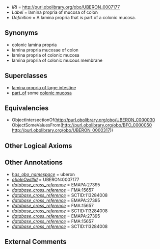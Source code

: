  * *IRI* = http://purl.obolibrary.org/obo/UBERON_0007177
 * *Label* = lamina propria of mucosa of colon
 * *Definition* = A lamina propria that is part of a colonic mucosa.

## Synonyms

 * colonic lamina propria
 * lamina propria mucosae of colon
 * lamina propria of colonic mucosa
 * lamina propria of colonic mucous membrane

## Superclasses

 * [lamina propria of large intestine](../../UBERON/89/UBERON_0011189.md)
 * [part_of](../../BFO/50/BFO_0000050.md) some [colonic mucosa](../../UBERON/17/UBERON_0000317.md)

## Equivalencies

 * ObjectIntersectionOf(<http://purl.obolibrary.org/obo/UBERON_0000030> ObjectSomeValuesFrom(<http://purl.obolibrary.org/obo/BFO_0000050> <http://purl.obolibrary.org/obo/UBERON_0000317>))

## Other Logical Axioms


## Other Annotations

 * *[has_obo_namespace](../../ce/oboInOwl#hasOBONamespace.md)* = uberon
 * *[oboInOwl#id](../../id/oboInOwl#id.md)* = UBERON:0007177
 * *[database_cross_reference](../../ef/oboInOwl#hasDbXref.md)* = EMAPA:27395
 * *[database_cross_reference](../../ef/oboInOwl#hasDbXref.md)* = FMA:15657
 * *[database_cross_reference](../../ef/oboInOwl#hasDbXref.md)* = SCTID:113284008
 * *[database_cross_reference](../../ef/oboInOwl#hasDbXref.md)* = EMAPA:27395
 * *[database_cross_reference](../../ef/oboInOwl#hasDbXref.md)* = FMA:15657
 * *[database_cross_reference](../../ef/oboInOwl#hasDbXref.md)* = SCTID:113284008
 * *[database_cross_reference](../../ef/oboInOwl#hasDbXref.md)* = EMAPA:27395
 * *[database_cross_reference](../../ef/oboInOwl#hasDbXref.md)* = FMA:15657
 * *[database_cross_reference](../../ef/oboInOwl#hasDbXref.md)* = SCTID:113284008

## External Comments

